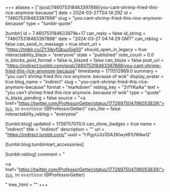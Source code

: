 +++
aliases = ["/post/746075318463397888/you-cant-shrimp-fried-this-rice-anymore-because"]
date = 2024-03-27T04:14:29Z
id = "746075318463397888"
slug = "you-cant-shrimp-fried-this-rice-anymore-because"
type = "tumblr-quote"

[tumblr]
id = 7.460753184633979e+17
can_reply = false
id_string = "746075318463397888"
date = "2024-03-27 04:14:29 GMT"
can_reblog = false
can_send_in_message = true
short_url = "https://tmblr.co/ZY3jbyfQbuoSie00"
should_open_in_legacy = true
interactability_blaze = "everyone"
state = "published"
note_count = 0.0
is_blocks_post_format = false
is_blazed = false
can_blaze = false
post_url = "https://indirect.tumblr.com/post/746075318463397888/you-cant-shrimp-fried-this-rice-anymore-because"
timestamp = 1711512869.0
summary = "you can’t shrimp fried this rice anymore. because of wok"
display_avatar = true
blog_name = "indirect"
slug = "you-cant-shrimp-fried-this-rice-anymore-because"
format = "markdown"
reblog_key = "2rfYKaAa"
text = "you can&rsquo;t shrimp fried this rice anymore. because of wok"
type = "quote"
is_blaze_pending = false
source = "<a href=\"https://twitter.com/ProfessorGetter/status/1772697504796053839\">𝕚𝕧𝕪, 𝕚𝕟 𝕠𝕧𝕖𝕣𝕥𝕚𝕞𝕖 (@ProfessorGetter)</a>"
can_like = false
interactability_reblog = "everyone"

[tumblr.blog]
updated = 1739757070.0
can_show_badges = true
name = "indirect"
title = "indirect"
description = ""
url = "https://indirect.tumblr.com/"
uuid = "t:PgyUJU3SA2Klwyt81UWAwQ"

[tumblr.blog.tumblrmart_accessories]

[tumblr.reblog]
comment = "<p><a href=\"https://twitter.com/ProfessorGetter/status/1772697504796053839\">𝕚𝕧𝕪, 𝕚𝕟 𝕠𝕧𝕖𝕣𝕥𝕚𝕞𝕖 (@ProfessorGetter)</a></p>"
tree_html = ""
+++
